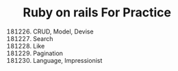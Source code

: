 # Ruby on rails For Practice

181226. CRUD, Model, Devise
181227. Search
181228. Like
181229. Pagination
181230. Language, Impressionist
